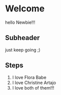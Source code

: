 # Welcome

hello Newbie!!!

## Subheader

just keep going ;)

## Steps

1. I love Flora Babe
2. I love Christine Artajo
3. I love both of them!!!